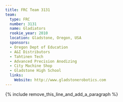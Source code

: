 ```yaml
---
title: FRC Team 3131
team:
  type: FRC
  number: 3131
  name: Gladiators
  rookie_year: 2010
  location: Gladstone, Oregon, USA
  sponsors:
  - Oregon Dept of Education
  - A&I Distributors
  - Tahtinen Tech
  - Advanced Precision Anodizing
  - City Machine Shop
  - Gladstone High School
  links:
    Website: http://www.gladstonerobotics.com
---
```


{% include remove_this_line_and_add_a_paragraph %}